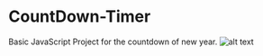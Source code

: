 # CountDown-Timer
Basic JavaScript Project for the countdown of new year.
![alt text](http://url/to/img.png)
